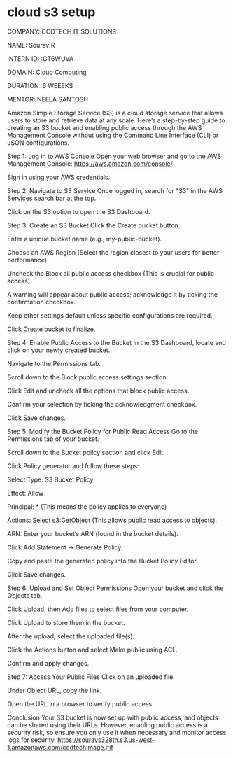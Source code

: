 # cloud s3 setup
COMPANY: CODTECH IT SOLUTIONS

NAME: Sourav R

INTERN ID: :CT6WUVA

DOMAIN: Cloud Computing

DURATION: 6 WEEEKS

MENTOR: NEELA SANTOSH



Amazon Simple Storage Service (S3) is a cloud storage service that allows users to store and retrieve data at any scale. Here’s a step-by-step guide to creating an S3 bucket and enabling public access through the AWS Management Console without using the Command Line Interface (CLI) or JSON configurations.

Step 1: Log in to AWS Console
Open your web browser and go to the AWS Management Console: https://aws.amazon.com/console/

Sign in using your AWS credentials.

Step 2: Navigate to S3 Service
Once logged in, search for "S3" in the AWS Services search bar at the top.

Click on the S3 option to open the S3 Dashboard.

Step 3: Create an S3 Bucket
Click the Create bucket button.

Enter a unique bucket name (e.g., my-public-bucket).

Choose an AWS Region (Select the region closest to your users for better performance).

Uncheck the Block all public access checkbox (This is crucial for public access).

A warning will appear about public access; acknowledge it by ticking the confirmation checkbox.

Keep other settings default unless specific configurations are required.

Click Create bucket to finalize.

Step 4: Enable Public Access to the Bucket
In the S3 Dashboard, locate and click on your newly created bucket.

Navigate to the Permissions tab.

Scroll down to the Block public access settings section.

Click Edit and uncheck all the options that block public access.

Confirm your selection by ticking the acknowledgment checkbox.

Click Save changes.

Step 5: Modify the Bucket Policy for Public Read Access
Go to the Permissions tab of your bucket.

Scroll down to the Bucket policy section and click Edit.

Click Policy generator and follow these steps:

Select Type: S3 Bucket Policy

Effect: Allow

Principal: * (This means the policy applies to everyone)

Actions: Select s3:GetObject (This allows public read access to objects).

ARN: Enter your bucket’s ARN (found in the bucket details).

Click Add Statement → Generate Policy.

Copy and paste the generated policy into the Bucket Policy Editor.

Click Save changes.

Step 6: Upload and Set Object Permissions
Open your bucket and click the Objects tab.

Click Upload, then Add files to select files from your computer.

Click Upload to store them in the bucket.

After the upload, select the uploaded file(s).

Click the Actions button and select Make public using ACL.

Confirm and apply changes.

Step 7: Access Your Public Files
Click on an uploaded file.

Under Object URL, copy the link.

Open the URL in a browser to verify public access.

Conclusion
Your S3 bucket is now set up with public access, and objects can be shared using their URLs. However, enabling public access is a security risk, so ensure you only use it when necessary and monitor access logs for security.
https://souravs328th.s3.us-west-1.amazonaws.com/codtechimage.jfif
